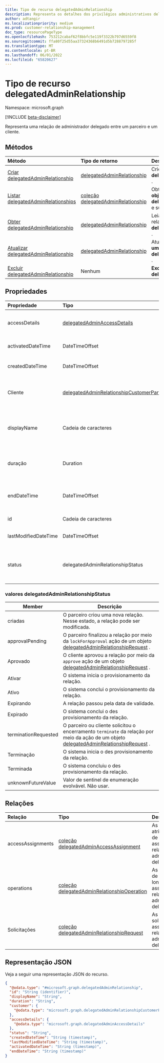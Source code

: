 ```yaml
---
title: Tipo de recurso delegatedAdminRelationship
description: Representa os detalhes dos privilégios administrativos delegados que um parceiro da Microsoft tem em um locatário do cliente.
author: adtangir
ms.localizationpriority: medium
ms.prod: customer-relationship-management
doc_type: resourcePageType
ms.openlocfilehash: 753212cabaf62f8bbfc5e119f3322b797d6559f8
ms.sourcegitcommit: ffa80f25d55aa37324368b6491d5b7288797285f
ms.translationtype: MT
ms.contentlocale: pt-BR
ms.lasthandoff: 06/01/2022
ms.locfileid: "65820627"
---
```

# <a name="delegatedadminrelationship-resource-type"></a>Tipo de recurso delegatedAdminRelationship

Namespace: microsoft.graph

[!INCLUDE [beta-disclaimer](../../includes/beta-disclaimer.md)]

Representa uma relação de administrador delegado entre um parceiro e um cliente.

## <a name="methods"></a>Métodos
|Método|Tipo de retorno|Descrição|
|:---|:---|:---|
|[Criar delegatedAdminRelationship](../api/tenantrelationship-post-delegatedadminrelationships.md)|[delegatedAdminRelationship](delegatedadminrelationship.md)|Crie um novo **objeto delegatedAdminRelationship** .|
|[Listar delegatedAdminRelationships](../api/tenantrelationship-list-delegatedadminrelationships.md)|[coleção delegatedAdminRelationship](delegatedadminrelationship.md)|Obtenha uma lista dos **objetos delegatedAdminRelationship** e suas propriedades.|
|[Obter delegatedAdminRelationship](../api/delegatedadminrelationship-get.md)|[delegatedAdminRelationship](delegatedadminrelationship.md)|Leia as propriedades e as relações de um **objeto delegatedAdminRelationship** .|
|[Atualizar delegatedAdminRelationship](../api/delegatedadminrelationship-update.md)|[delegatedAdminRelationship](delegatedadminrelationship.md)|Atualize as propriedades de **um objeto delegatedAdminRelationship** .|
|[Excluir delegatedAdminRelationship](../api/delegatedadminrelationship-delete.md)|Nenhum|**Exclua um objeto delegatedAdminRelationship**.|


## <a name="properties"></a>Propriedades
|Propriedade|Tipo|Descrição|
|:---|:---|:---|
|accessDetails|[delegatedAdminAccessDetails](../resources/delegatedadminaccessdetails.md)|Os detalhes de acesso que contêm os identificadores das funções administrativas que o administrador do parceiro está solicitando no locatário do cliente.|
|activatedDateTime|DateTimeOffset|A data e a hora no formato ISO 8601 e na hora UTC em que a relação se tornou ativa. Somente leitura.|
|createdDateTime|DateTimeOffset|A data e a hora no formato ISO 8601 e na hora UTC em que a relação foi criada. Somente leitura.|
|Cliente|[delegatedAdminRelationshipCustomerParticipant](../resources/delegatedadminrelationshipcustomerparticipant.md)|O nome de exibição e o identificador exclusivo do cliente da relação. Isso é configurado pelo parceiro no momento em que a relação é criada ou pelo sistema depois que o cliente aprova a relação. Não pode ser alterado pelo cliente.|
|displayName|Cadeia de caracteres|O nome de exibição da relação usada para facilitar a identificação. Deve ser exclusivo em *todas as* relações de administrador delegado do parceiro. Isso é definido pelo parceiro somente quando a relação está no `created` status e não pode ser alterada pelo cliente.|
|duração|Duration|A duração da relação no formato ISO 8601. Deve ser um valor entre e `P1D` `P2Y` inclusivo. Isso é definido pelo parceiro somente quando a relação está no `created` status e não pode ser alterada pelo cliente.|
|endDateTime|DateTimeOffset|A data e a hora no formato ISO 8601 e no horário UTC quando o **status** da relação é alterado para um `terminated` ou `expired`. Calculado como `endDateTime = activatedDateTime + duration`. Somente leitura.|
|id|Cadeia de caracteres|O identificador exclusivo da relação. Somente leitura. Herdado da [entidade](../resources/entity.md).|
|lastModifiedDateTime|DateTimeOffset|A data e hora no formato ISO 8601 e na hora UTC em que a relação foi modificada pela última vez. Somente leitura.|
|status|delegatedAdminRelationshipStatus|O status da relação. Somente leitura. Os valores possíveis são: , , , , , `created`, `expired`, `expiring`, `terminated`, , `terminating`, `terminationRequested`, `unknownFutureValue`. `approved``approvalPending``active``activating` Suporta o `$orderBy`.|

### <a name="delegatedadminrelationshipstatus-values"></a>valores delegatedAdminRelationshipStatus 
| Member | Descrição |
| --- | --- |
| criadas | O parceiro criou uma nova relação. Nesse estado, a relação pode ser modificada. |
| approvalPending | O parceiro finalizou a relação por meio da `lockForApproval` ação de um objeto [delegatedAdminRelationshipRequest](delegatedadminrelationshiprequest.md) . |
| Aprovado | O cliente aprovou a relação por meio da `approve` ação de um objeto [delegatedAdminRelationshipRequest](delegatedadminrelationshiprequest.md) . |
| Ativar | O sistema inicia o provisionamento da relação. |
| Ativo | O sistema conclui o provisionamento da relação. |
| Expirando | A relação passou pela data de validade. |
| Expirado | O sistema conclui o des provisionamento da relação. |
| terminationRequested | O parceiro ou cliente solicitou o encerramento `terminate` da relação por meio da ação de um objeto [delegatedAdminRelationshipRequest](delegatedadminrelationshiprequest.md) . |
| Terminação | O sistema inicia o des provisionamento da relação. |
| Terminada | O sistema concluiu o des provisionamento da relação. |
| unknownFutureValue | Valor de sentinel de enumeração evolvável. Não usar. |

## <a name="relationships"></a>Relações
|Relação|Tipo|Descrição|
|:---|:---|:---|
|accessAssignments|[coleção delegatedAdminAccessAssignment](../resources/delegatedadminaccessassignment.md)|As atribuições de acesso associadas à relação de administrador delegado.|
|operations|[coleção delegatedAdminRelationshipOperation](../resources/delegatedadminrelationshipoperation.md)|As operações de execução longa associadas à relação de administrador delegado.|
|Solicitações|[coleção delegatedAdminRelationshipRequest](../resources/delegatedadminrelationshiprequest.md)|As solicitações associadas à relação de administrador delegado.|

## <a name="json-representation"></a>Representação JSON
Veja a seguir uma representação JSON do recurso.
<!-- {
  "blockType": "resource",
  "keyProperty": "id",
  "@odata.type": "microsoft.graph.delegatedAdminRelationship",
  "openType": false
}
-->
``` json
{
  "@odata.type": "#microsoft.graph.delegatedAdminRelationship",
  "id": "String (identifier)",
  "displayName": "String",
  "duration": "String",
  "customer": {
    "@odata.type": "microsoft.graph.delegatedAdminRelationshipCustomerParticipant"
  },
  "accessDetails": {
    "@odata.type": "microsoft.graph.delegatedAdminAccessDetails"
  },
  "status": "String",
  "createdDateTime": "String (timestamp)",
  "lastModifiedDateTime": "String (timestamp)",
  "activatedDateTime": "String (timestamp)",
  "endDateTime": "String (timestamp)"
}
```

